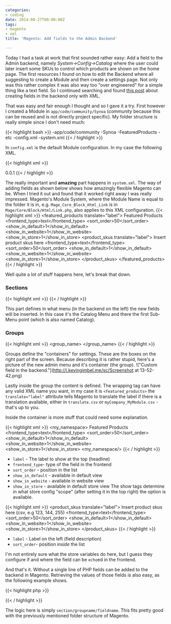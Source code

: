 ```yaml
---
categories:
- coding
date: 2014-08-27T00:00:00Z
tags:
- magento
- xml
title: 'Magento: Add fields to the Admin Backend'

---
```


Today I had a task at work that first sounded rather easy: Add a field to the Admin backend, namely
*System->Config->Catalog* where the user could later insert some SKUs to control which products are shown on the home
page. The first resources I found on how to edit the Backend where all suggesting to create a Module and then create a
settings page. Not only was this rather complex it was also way too "over engineered" for a simple thing like a text
field. So I continued searching and found [this
post](http://prattski.com/2008/09/29/magento-add-custom-module-for-custom-admin-config-options/) about creating fields
in the backend only with XML. 

That was easy and fair enough I thought and so I gave it a try. First however I created a Module in
`app/code/community/Synoa` (*community* because this can be reused and is not directly project specific). My folder
structure is really simple since I don't need much:

{{< highlight bash >}}
-app/code/community
 -Synoa
  -FeaturedProducts
   -etc
    -config.xml
    -system.xml
{{< / highlight >}}

In `config.xml` is the default Module configuration. In my case the following XML.

{{< highlight xml >}}
<?xml version="1.0" encoding="UTF-8"?>
 <config>
   <modules>
     <Synoa_FeaturedProducts>
       <version>0.0.1</version>
     </Synoa_FeaturedProducts>
   </modules>
</config>
{{< / highlight >}}

The really important and **amazing** part happens in `system.xml`. The way of adding fields as shown below shows how
amazingly flexible Magento can be. When I tried it out and found that it worked right away I was really impressed.
Magento's Module System, where the Module Name is equal to the folder it is in, e.g. `Mage_Core_Block_Html_Link` is in
`Mage/Core/Block/Html/Link.php`, also applies to this XML configuration.
{{< highlight xml >}}
<config>
<sections>
  <catalog>
    <groups>
      <featured_products translate="label">
        <label>Featured Products</label>
        <frontend_type>text</frontend_type>
        <sort_order>50</sort_order>
        <show_in_default>1</show_in_default>
        <show_in_website>1</show_in_website>
        <show_in_store>1</show_in_store>
        <fields>
          <product_skus translate="label">
            <label>Insert product skus here</label>
            <frontend_type>text</frontend_type>
            <sort_order>50</sort_order>
            <show_in_default>1</show_in_default>
            <show_in_website>1</show_in_website>
            <show_in_store>1</show_in_store>
          </product_skus>
        </fields>
      </featured_products>
    </groups>
  </catalog>
</sections>
</config>
{{< / highlight >}}

Well quite a lot of stuff happens here, let's break that down. 

### Sections
{{< highlight xml >}}
 <sections>
  <catalog>
  </catalog>
 </sections>
{{< / highlight >}}

This part defines in what menu (in the backend on the left) the new fields will be inserted. In this case it's the
Catalog Menu and there the first Sub-Menu point (which is also named Catalog). 

### Groups
{{< highlight xml >}}
<groups>
 <group_name>
 </group_name>
</groups>
{{< / highlight >}}

Groups define the "containers" for settings. These are the boxes on the right part of the screen. Because describing it
is rather stupid, here's a picture of the new admin menu and it's container (the group).
!["Custom field in the backend."](http://i.kevingimbel.me/sc/Screenshot at 13-52-42.png)

Lastly inside the group the content is defined. The wrapping tag can have any valid XML name you want, in my case it is
`<featured_products>` the `translate="label"` attribute tells Magento to translate the label if there is a translation
available, either in `translate.csv` or `myCompany_MyModule.csv` - that's up to you. 

Inside the container is more stuff that could need some explanation. 

{{< highlight xml >}}
<my_namespace>
  <label>Featured Products</label>
  <frontend_type>text</frontend_type>
  <sort_order>50</sort_order>
  <show_in_default>1</show_in_default>
  <show_in_website>1</show_in_website>
  <show_in_store>1</show_in_store>
<my_namespace/>
{{< / highlight >}}

* `label` - The label to show at the top (headline)
* `frontend_type`- type of the field in the frontend
* `sort_order` - position in the list
* `show_in_default` - available in default view
* `show_in_website` - available in website view
* `show_in_store` - available in default store view
The show tags determine in what store config "scope" (after setting it in the top right) the option is available. 

{{< highlight xml >}}
<fields>
  <product_skus translate="label">
    <label>Insert product skus here (csv, e.g 123, 144, 255)</label>
    <frontend_type>text</frontend_type>
    <sort_order>50</sort_order>
    <show_in_default>1</show_in_default>
    <show_in_website>1</show_in_website>
    <show_in_store>1</show_in_store>
  </product_skus>
</fields>
{{< / highlight >}}

* `label` - Label on the left (field description)
* `sort_order`- position _inside_ the list

I'm not entirely sure what the store variables do here, but I guess they configure if and where the field can be
`echo`ed in the frontend.

And that's it. Without a single line of PHP fields can be added to the backend in Magento. Retrieving the values of
those fields is also easy, as the following example shows.

{{< highlight php >}}
<?php echo Mage::getStoreConfig('catalog/featured_products/product_skus'); ?>
{{< / highlight >}}

The logic here is simply `section/groupname/fieldname`. This fits pretty good with the previously mentioned folder
structure of Magento. 
